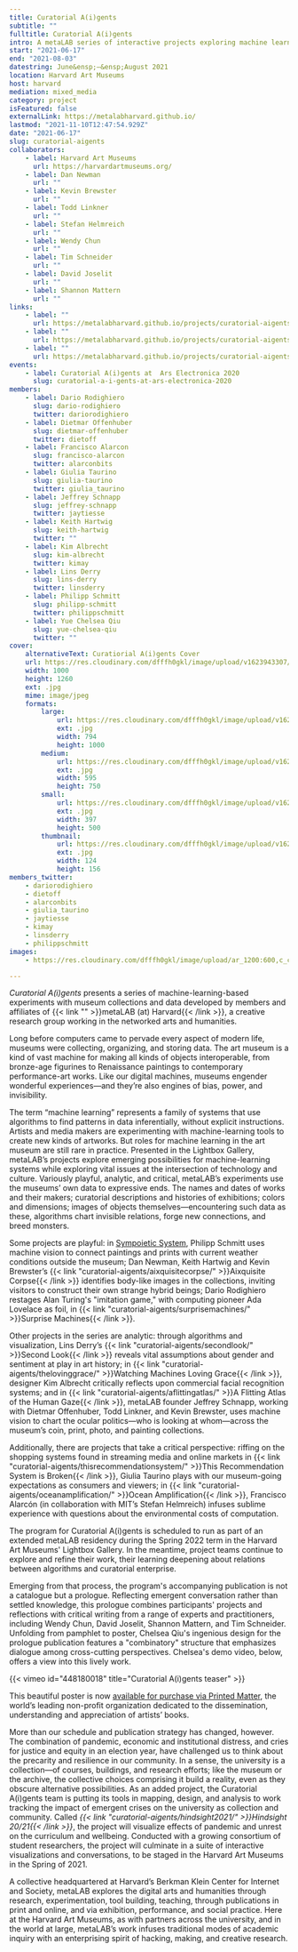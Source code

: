 ```yaml
---
title: Curatorial A(i)gents
subtitle: ""
fulltitle: Curatorial A(i)gents
intro: A metaLAB series of interactive projects exploring machine learning in, around, and about the Harvard Art Museums
start: "2021-06-17"
end: "2021-08-03"
datestring: June&ensp;–&ensp;August 2021
location: Harvard Art Museums
host: harvard
mediation: mixed_media
category: project
isFeatured: false
externalLink: https://metalabharvard.github.io/
lastmod: "2021-11-10T12:47:54.929Z"
date: "2021-06-17"
slug: curatorial-aigents
collaborators:
    - label: Harvard Art Museums
      url: https://harvardartmuseums.org/
    - label: Dan Newman
      url: ""
    - label: Kevin Brewster
      url: ""
    - label: Todd Linkner
      url: ""
    - label: Stefan Helmreich
      url: ""
    - label: Wendy Chun
      url: ""
    - label: Tim Schneider
      url: ""
    - label: David Joselit
      url: ""
    - label: Shannon Mattern
      url: ""
links:
    - label: ""
      url: https://metalabharvard.github.io/projects/curatorial-aigents/sympoieticsystem/
    - label: ""
      url: https://metalabharvard.github.io/projects/curatorial-aigents/secondlook/
    - label: ""
      url: https://metalabharvard.github.io/projects/curatorial-aigents/thelovinggrace/
events:
    - label: Curatorial A(i)gents at  Ars Electronica 2020
      slug: curatorial-a-i-gents-at-ars-electronica-2020
members:
    - label: Dario Rodighiero
      slug: dario-rodighiero
      twitter: dariorodighiero
    - label: Dietmar Offenhuber
      slug: dietmar-offenhuber
      twitter: dietoff
    - label: Francisco Alarcon
      slug: francisco-alarcon
      twitter: alarconbits
    - label: Giulia Taurino
      slug: giulia-taurino
      twitter: giulia_taurino
    - label: Jeffrey Schnapp
      slug: jeffrey-schnapp
      twitter: jaytiesse
    - label: Keith Hartwig
      slug: keith-hartwig
      twitter: ""
    - label: Kim Albrecht
      slug: kim-albrecht
      twitter: kimay
    - label: Lins Derry
      slug: lins-derry
      twitter: linsderry
    - label: Philipp Schmitt
      slug: philipp-schmitt
      twitter: philippschmitt
    - label: Yue Chelsea Qiu
      slug: yue-chelsea-qiu
      twitter: ""
cover:
    alternativeText: Curatiorial A(i)gents Cover
    url: https://res.cloudinary.com/dfffh0gkl/image/upload/v1623943307/agents_ce7bfadd93.jpg
    width: 1000
    height: 1260
    ext: .jpg
    mime: image/jpeg
    formats:
        large:
            url: https://res.cloudinary.com/dfffh0gkl/image/upload/v1623943308/large_agents_ce7bfadd93.jpg
            ext: .jpg
            width: 794
            height: 1000
        medium:
            url: https://res.cloudinary.com/dfffh0gkl/image/upload/v1623943309/medium_agents_ce7bfadd93.jpg
            ext: .jpg
            width: 595
            height: 750
        small:
            url: https://res.cloudinary.com/dfffh0gkl/image/upload/v1623943309/small_agents_ce7bfadd93.jpg
            ext: .jpg
            width: 397
            height: 500
        thumbnail:
            url: https://res.cloudinary.com/dfffh0gkl/image/upload/v1623943307/thumbnail_agents_ce7bfadd93.jpg
            ext: .jpg
            width: 124
            height: 156
members_twitter:
    - dariorodighiero
    - dietoff
    - alarconbits
    - giulia_taurino
    - jaytiesse
    - kimay
    - linsderry
    - philippschmitt
images:
    - https://res.cloudinary.com/dfffh0gkl/image/upload/ar_1200:600,c_crop/c_limit,h_1200,w_600/v1623943307/agents_ce7bfadd93.jpg

---
```

*Curatorial A(i)gents* presents a series of machine-learning-based experiments with museum collections and data developed by members and affiliates of {{< link "" >}}metaLAB (at) Harvard{{< /link >}}, a creative research group working in the networked arts and humanities. 

Long before computers came to pervade every aspect of modern life, museums were collecting, organizing, and storing data. The art museum is a kind of vast machine for making all kinds of objects interoperable, from bronze-age figurines to Renaissance paintings to contemporary performance-art works. Like our digital machines, museums engender wonderful experiences—and they’re also engines of bias, power, and invisibility. 

The term “machine learning” represents a family of systems that use algorithms to find patterns in data inferentially, without explicit instructions. Artists and media makers are experimenting with machine-learning tools to create new kinds of artworks. But roles for machine learning in the art museum are still rare in practice. Presented in the Lightbox Gallery, metaLAB’s projects explore emerging possibilities for machine-learning systems while exploring vital issues at the intersection of technology and culture. Variously playful, analytic, and critical, metaLAB’s experiments use the museums’ own data to expressive ends. The names and dates of works and their makers; curatorial descriptions and histories of exhibitions; colors and dimensions; images of objects themselves—encountering such data as these, algorithms chart invisible relations, forge new connections, and breed monsters. 

Some projects are playful: in [Sympoietic System](https://metalab.netlify.app/sympoietic-system/), Philipp Schmitt uses machine vision to connect paintings and prints with current weather conditions outside the museum; Dan Newman, Keith Hartwig and Kevin Brewster’s {{< link "curatorial-aigents/aixquisitecorpse/" >}}Aixquisite Corpse{{< /link >}} identifies body-like images in the collections, inviting visitors to construct their own strange hybrid beings; Dario Rodighiero restages Alan Turing's "imitation game," with computing pioneer Ada Lovelace as foil, in {{< link "curatorial-aigents/surprisemachines/" >}}Surprise Machines{{< /link >}}. 

Other projects in the series are analytic: through algorithms and visualization, Lins Derry’s {{< link "curatorial-aigents/secondlook/" >}}Second Look{{< /link >}} reveals vital assumptions about gender and sentiment at play in art history; in {{< link "curatorial-aigents/thelovinggrace/" >}}Watching Machines Loving Grace{{< /link >}}, designer Kim Albrecht critically reflects upon commercial facial recognition systems; and in {{< link "curatorial-aigents/aflittingatlas/" >}}A Flitting Atlas of the Human Gaze{{< /link >}}, metaLAB founder Jeffrey Schnapp, working with Dietmar Offenhuber, Todd Linkner, and Kevin Brewster, uses machine vision to chart the ocular politics—who is looking at whom—across the museum’s coin, print, photo, and painting collections. 

Additionally, there are projects that take a critical perspective: riffing on the shopping systems found in streaming media and online markets in {{< link "curatorial-aigents/thisrecommendationsystem/" >}}This Recommendation System is Broken{{< /link >}}, Giulia Taurino plays with our museum-going expectations as consumers and viewers; in {{< link "curatorial-aigents/oceanamplification/" >}}Ocean Amplification{{< /link >}}, Francisco Alarcón (in collaboration with MIT’s Stefan Helmreich) infuses sublime experience with questions about the environmental costs of computation. 

The program for Curatorial A(i)gents is scheduled to run as part of an extended metaLAB residency during the Spring 2022 term in the Harvard Art Museums' Lightbox Gallery. In the meantime, project teams continue to explore and refine their work, their learning deepening about relations between algorithms and curatorial enterprise. 

Emerging from that process, the program's accompanying publication is not a catalogue but a prologue. Reflecting emergent conversation rather than settled knowledge, this prologue combines participants' projects and reflections with critical writing from a range of experts and practitioners, including Wendy Chun, David Joselit, Shannon Mattern, and Tim Schneider. Unfolding from pamphlet to poster, Chelsea Qiu's ingenious design for the prologue publication features a "combinatory" structure that emphasizes dialogue among cross-cutting perspectives. Chelsea's demo video, below, offers a view into this lively work.

{{< vimeo id="448180018" title="Curatorial A(i)gents teaser" >}}

This beautiful poster is now [available for purchase via Printed Matter](https://www.printedmatter.org/catalog/57243), the world’s leading non-profit organization dedicated to the dissemination, understanding and appreciation of artists’ books.

More than our schedule and publication strategy has changed, however. The combination of pandemic, economic and institutional distress, and cries for justice and equity in an election year, have challenged us to think about the precarity and resilience in our community. In a sense, the university is a collection—of courses, buildings, and research efforts; like the museum or the archive, the collective choices comprising it build a reality, even as they obscure alternative possibilities. As an added project, the Curatorial A(i)gents team is putting its tools in mapping, design, and analysis to work tracking the impact of emergent crises on the university as collection and community. Called *{{< link "curatorial-aigents/hindsight2021/" >}}Hindsight 20/21{{< /link >}}*, the project will visualize effects of pandemic and unrest on the curriculum and wellbeing. Conducted with a growing consortium of student researchers, the project will culminate in a suite of interactive visualizations and conversations, to be staged in the Harvard Art Museums in the Spring of 2021.

A collective headquartered at Harvard’s Berkman Klein Center for Internet and Society, metaLAB explores the digital arts and humanities through research, experimentation, tool building, teaching, through publications in print and online, and via exhibition, performance, and social practice. Here at the Harvard Art Museums, as with partners across the university, and in the world at large, metaLAB’s work infuses traditional modes of academic inquiry with an enterprising spirit of hacking, making, and creative research.